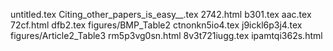 untitled.tex
Citing_other_papers_is_easy__.tex
2742.html
b301.tex
aac.tex
72cf.html
dfb2.tex
figures/BMP_Table2
ctnonkn5io4.tex
j9ickl6p3j4.tex
figures/Article2_Table3
rm5p3vg0sn.html
8v3t721iugg.tex
ipamtqi362s.html